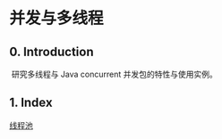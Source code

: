 # 并发与多线程

## 0. Introduction

​	研究多线程与 Java concurrent 并发包的特性与使用实例。

## 1. Index

[线程池](/threadpool)

